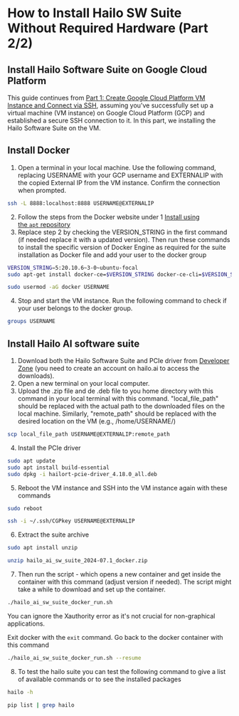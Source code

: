 # How to Install Hailo SW Suite Without Required Hardware (Part 2/2)

## Install Hailo Software Suite on Google Cloud Platform

This guide continues from [Part 1: Create Google Cloud Platform VM Instance and Connect via SSH](https://github.com/marcory-hub/hailo/blob/main/create-and-connect-gcp-vm-instance-w-local-terminal.md), assuming you've successfully set up a virtual machine (VM instance) on Google Cloud Platform (GCP) and established a secure SSH connection to it. In this part, we installing the Hailo Software Suite on the VM.

## Install Docker

1. Open a terminal in your local machine. Use the following command, replacing USERNAME with your GCP username and EXTERNALIP with the copied External IP from the VM instance. Confirm the connection when prompted.

```sh
ssh -L 8888:localhost:8888 USERNAME@EXTERNALIP
```
2. Follow the steps from the Docker website under 1 [Install using the `apt` repository](https://docs.docker.com/engine/install/ubuntu/#install-using-the-repository)
3. Replace step 2 by checking the VERSION_STRING in the first command (if needed replace it with a updated version). Then run these commands to install the specific version of Docker Engine as required for the suite installation as Docker file and add your user to the docker group
```sh
VERSION_STRING=5:20.10.6~3-0~ubuntu-focal
sudo apt-get install docker-ce=$VERSION_STRING docker-ce-cli=$VERSION_STRING containerd.io docker-buildx-plugin docker-compose-plugin
```
```sh
sudo usermod -aG docker USERNAME
```
4. Stop and start the VM instance. Run the following command to check if your user belongs to the docker group.
```sh
groups USERNAME
```
## Install Hailo AI software suite
1. Download both the Hailo Software Suite and PCIe driver from [Developer Zone](https://hailo.ai/developer-zone/sw-downloads/) (you need to create an account on hailo.ai to access the downloads).
2. Open a new terminal on your local computer.
3. Upload the .zip file and de .deb file to you home directory with this command in your local terminal with this command. "local_file_path" should be replaced with the actual path to the downloaded files on the local machine. Similarly, "remote_path" should be replaced with the desired location on the VM (e.g., /home/USERNAME/)
```sh
scp local_file_path USERNAME@EXTERNALIP:remote_path
```
4. Install the PCIe driver
```sh
sudo apt update
sudo apt install build-essential
sudo dpkg -i hailort-pcie-driver_4.18.0_all.deb
```
5. Reboot the VM instance and SSH into the VM instance again with these commands
```sh
sudo reboot
```
```sh
ssh -i ~/.ssh/CGPkey USERNAME@EXTERNALIP
```
6. Extract the suite archive
```sh
sudo apt install unzip
```
```sh
unzip hailo_ai_sw_suite_2024-07.1_docker.zip
```
7. Then run the script - which opens a new container and get inside the container with this command (adjust version if needed). The script might take a while to download and set up the container.
```sh
./hailo_ai_sw_suite_docker_run.sh
```
You can ignore the Xauthority error as it's not crucial for non-graphical applications.

Exit docker with the `exit` command. Go back to the docker container with this command
```sh
./hailo_ai_sw_suite_docker_run.sh --resume
```
8. To test the hailo suite you can test the following command to give a list of available commands or to see the installed packages
```sh
hailo -h
```
```sh
pip list | grep hailo
```






